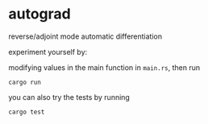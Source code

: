 # autograd

reverse/adjoint mode automatic differentiation

experiment yourself by:

modifying values in the main function in `main.rs`, then run

```
cargo run
```

you can also try the tests by running

```
cargo test
```

